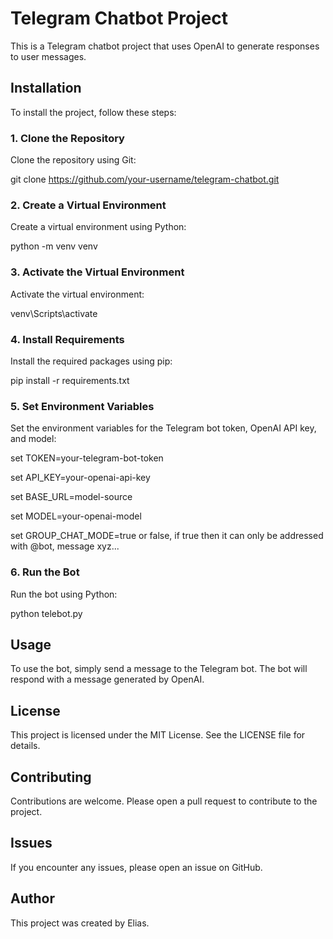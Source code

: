 # Telegram Chatbot Project

This is a Telegram chatbot project that uses OpenAI to generate responses to user messages.

## Installation

To install the project, follow these steps:

### 1. Clone the Repository

Clone the repository using Git:

git clone https://github.com/your-username/telegram-chatbot.git

### 2. Create a Virtual Environment

Create a virtual environment using Python:

python -m venv venv

### 3. Activate the Virtual Environment

Activate the virtual environment:

venv\Scripts\activate

### 4. Install Requirements

Install the required packages using pip:

pip install -r requirements.txt

### 5. Set Environment Variables

Set the environment variables for the Telegram bot token, OpenAI API key, and model:

set TOKEN=your-telegram-bot-token

set API_KEY=your-openai-api-key

set BASE_URL=model-source

set MODEL=your-openai-model

set GROUP_CHAT_MODE=true or false, if true then it can only be addressed with @bot, message xyz...

### 6. Run the Bot

Run the bot using Python:

python telebot.py

## Usage

To use the bot, simply send a message to the Telegram bot. The bot will respond with a message generated by OpenAI.

## License

This project is licensed under the MIT License. See the LICENSE file for details.

## Contributing

Contributions are welcome. Please open a pull request to contribute to the project.

## Issues

If you encounter any issues, please open an issue on GitHub.

## Author

This project was created by Elias.